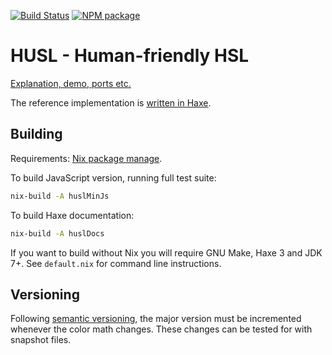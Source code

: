 [![Build Status](https://travis-ci.org/husl-colors/husl.svg?branch=master)](https://travis-ci.org/husl-colors/husl)
[![NPM package](https://img.shields.io/npm/v/husl.svg)](https://www.npmjs.com/package/husl)

# HUSL - Human-friendly HSL

[Explanation, demo, ports etc.](http://www.husl-colors.org)

The reference implementation is [written in Haxe](https://github.com/husl-colors/husl/tree/master/haxe).

## Building

Requirements: [Nix package manage](http://nixos.org/nix/).

To build JavaScript version, running full test suite:

```sh
nix-build -A huslMinJs
```

To build Haxe documentation:

```sh
nix-build -A huslDocs
```

If you want to build without Nix you will require GNU Make, Haxe 3 and JDK 7+.
See `default.nix` for command line instructions.

## Versioning

Following [semantic versioning](http://semver.org/), the major version must be incremented 
whenever the color math changes. These changes can be tested for with snapshot files.
